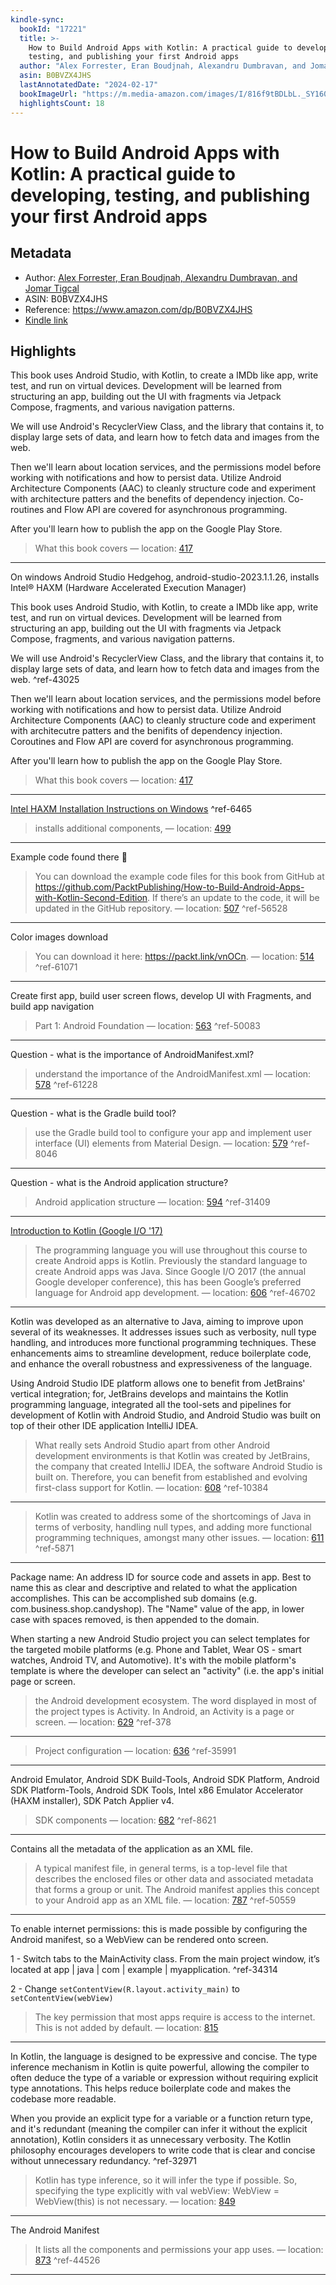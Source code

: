 ```yaml
---
kindle-sync:
  bookId: "17221"
  title: >-
    How to Build Android Apps with Kotlin: A practical guide to developing,
    testing, and publishing your first Android apps
  author: "Alex Forrester, Eran Boudjnah, Alexandru Dumbravan, and Jomar Tigcal"
  asin: B0BVZX4JHS
  lastAnnotatedDate: "2024-02-17"
  bookImageUrl: "https://m.media-amazon.com/images/I/816f9tBDLbL._SY160.jpg"
  highlightsCount: 18
---
```


# How to Build Android Apps with Kotlin: A practical guide to developing, testing, and publishing your first Android apps

## Metadata

- Author: [Alex Forrester, Eran Boudjnah, Alexandru Dumbravan, and Jomar Tigcal](https://www.amazon.comundefined)
- ASIN: B0BVZX4JHS
- Reference: <https://www.amazon.com/dp/B0BVZX4JHS>
- [Kindle link](kindle://book?action=open&asin=B0BVZX4JHS)

## Highlights

This book uses Android Studio, with Kotlin, to create a IMDb like app, write test, and run on virtual devices. Development will be learned from structuring an app, building out the UI with fragments via Jetpack Compose, fragments, and various navigation patterns.

We will use Android's RecyclerView Class, and the library that contains it, to display large sets of data, and learn how to fetch data and images from the web.

Then we'll learn about location services, and the permissions model before working with notifications and how to persist data. Utilize Android Architecture Components (AAC) to cleanly structure code and experiment with architecture patters and the benefits of dependency injection. Co-routines and Flow API are covered for asynchronous programming.

After you'll learn how to publish the app on the Google Play Store.

> What this book covers — location: [417](kindle://book?action=open&asin=B0BVZX4JHS&location=417)

---

On windows Android Studio Hedgehog, android-studio-2023.1.1.26, installs Intel® HAXM (Hardware Accelerated Execution Manager)

This book uses Android Studio, with Kotlin, to create a IMDb like app, write test, and run on virtual devices. Development will be learned from structuring an app, building out the UI with fragments via Jetpack Compose, fragments, and various navigation patterns.

We will use Android's RecyclerView Class, and the library that contains it, to display large sets of data, and learn how to fetch data and images from the web. ^ref-43025

Then we'll learn about location services, and the permissions model before working with notifications and how to persist data. Utilize Android Architecture Components (AAC) to cleanly structure code and experiment with architecutre patters and the benifits of dependency injection. Coroutines and Flow API are coverd for asynchronous programming.

After you'll learn how to publish the app on the Google Play Store.

> What this book covers — location: [417](kindle://book?action=open&asin=B0BVZX4JHS&location=417)

---

[Intel HAXM Installation Instructions on Windows](https://github.com/intel/haxm/wiki/Installation-Instructions-on-Windows) ^ref-6465

> installs additional components, — location: [499](kindle://book?action=open&asin=B0BVZX4JHS&location=499)

---

Example code found there 🙂

> You can download the example code files for this book from GitHub at <https://github.com/PacktPublishing/How-to-Build-Android-Apps-with-Kotlin-Second-Edition>. If there’s an update to the code, it will be updated in the GitHub repository. — location: [507](kindle://book?action=open&asin=B0BVZX4JHS&location=507) ^ref-56528

---

Color images download

> You can download it here: <https://packt.link/vnOCn>. — location: [514](kindle://book?action=open&asin=B0BVZX4JHS&location=514) ^ref-61071

---

Create first app, build user screen flows, develop UI with Fragments, and build app navigation

> Part 1: Android Foundation — location: [563](kindle://book?action=open&asin=B0BVZX4JHS&location=563) ^ref-50083

---

Question - what is the importance of AndroidManifest.xml?

> understand the importance of the AndroidManifest.xml — location: [578](kindle://book?action=open&asin=B0BVZX4JHS&location=578) ^ref-61228

---

Question - what is the Gradle build tool?

> use the Gradle build tool to configure your app and implement user interface (UI) elements from Material Design. — location: [579](kindle://book?action=open&asin=B0BVZX4JHS&location=579) ^ref-8046

---

Question - what is the Android application structure?

> Android application structure — location: [594](kindle://book?action=open&asin=B0BVZX4JHS&location=594) ^ref-31409

---

[Introduction to Kotlin (Google I/O '17)](https://www.youtube.com/watch?v=X1RVYt2QKQE&ab_channel=AndroidDevelopers)

> The programming language you will use throughout this course to create Android apps is Kotlin. Previously the standard language to create Android apps was Java. Since Google I/O 2017 (the annual Google developer conference), this has been Google’s preferred language for Android app development. — location: [606](kindle://book?action=open&asin=B0BVZX4JHS&location=606) ^ref-46702

---

Kotlin was developed as an alternative to Java, aiming to improve upon several of its weaknesses. It addresses issues such as verbosity, null type handling, and introduces more functional programming techniques. These enhancements aims to streamline development, reduce boilerplate code, and enhance the overall robustness and expressiveness of the language.

Using Android Studio IDE platform allows one to benefit from JetBrains' vertical integration; for, JetBrains develops and maintains the Kotlin programming language, integrated all the tool-sets and pipelines for development of Kotlin with Android Studio, and Android Studio was built on top of their other IDE application IntelliJ IDEA.

> What really sets Android Studio apart from other Android development environments is that Kotlin was created by JetBrains, the company that created IntelliJ IDEA, the software Android Studio is built on. Therefore, you can benefit from established and evolving first-class support for Kotlin. — location: [608](kindle://book?action=open&asin=B0BVZX4JHS&location=608) ^ref-10384

---

> Kotlin was created to address some of the shortcomings of Java in terms of verbosity, handling null types, and adding more functional programming techniques, amongst many other issues. — location: [611](kindle://book?action=open&asin=B0BVZX4JHS&location=611) ^ref-5871

---

Package name: An address ID for source code and assets in app. Best to name this as clear and descriptive and related to what the application accomplishes. This can be accomplished sub domains (e.g. com.business.shop.candyshop). The "Name" value of the app, in lower case with spaces removed, is then appended to the domain.

When starting a new Android Studio project you can select templates for the targeted mobile platforms (e.g. Phone and Tablet, Wear OS - smart watches, Android TV, and Automotive). It's with the mobile platform's template is where the developer can select an "activity" (i.e. the app's initial page or screen.

> the Android development ecosystem. The word displayed in most of the project types is Activity. In Android, an Activity is a page or screen. — location: [629](kindle://book?action=open&asin=B0BVZX4JHS&location=629) ^ref-378

---

> Project configuration — location: [636](kindle://book?action=open&asin=B0BVZX4JHS&location=636) ^ref-35991

---

Android Emulator, Android SDK Build-Tools, Android SDK Platform, Android SDK Platform-Tools, Android SDK Tools, Intel x86 Emulator Accelerator (HAXM installer), SDK Patch Applier v4.

> SDK components — location: [682](kindle://book?action=open&asin=B0BVZX4JHS&location=682) ^ref-8621

---

Contains all the metadata of the application as an XML file.

> A typical manifest file, in general terms, is a top-level file that describes the enclosed files or other data and associated metadata that forms a group or unit. The Android manifest applies this concept to your Android app as an XML file. — location: [787](kindle://book?action=open&asin=B0BVZX4JHS&location=787) ^ref-50559

---

To enable internet permissions: this is made possible by configuring the Android manifest, so a WebView can be rendered onto screen.

1 - Switch tabs to the MainActivity class. From the main project window, it’s located at app | java | com | example | myapplication. ^ref-34314

2 - Change `setContentView(R.layout.activity_main)` to `setContentView(webView)`

> The key permission that most apps require is access to the internet. This is not added by default. — location: [815](kindle://book?action=open&asin=B0BVZX4JHS&location=815)

---

In Kotlin, the language is designed to be expressive and concise. The type inference mechanism in Kotlin is quite powerful, allowing the compiler to often deduce the type of a variable or expression without requiring explicit type annotations. This helps reduce boilerplate code and makes the codebase more readable.

When you provide an explicit type for a variable or a function return type, and it's redundant (meaning the compiler can infer it without the explicit annotation), Kotlin considers it as unnecessary verbosity. The Kotlin philosophy encourages developers to write code that is clear and concise without unnecessary redundancy. ^ref-32971

> Kotlin has type inference, so it will infer the type if possible. So, specifying the type explicitly with val webView: WebView = WebView(this) is not necessary. — location: [849](kindle://book?action=open&asin=B0BVZX4JHS&location=849)

---

The Android Manifest

> It lists all the components and permissions your app uses. — location: [873](kindle://book?action=open&asin=B0BVZX4JHS&location=873) ^ref-44526

---
